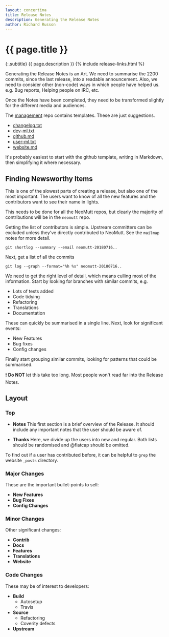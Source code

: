 ```yaml
---
layout: concertina
title: Release Notes
description: Generating the Release Notes
author: Richard Russon
---
```


# {{ page.title }}

{:.subtitle}
{{ page.description }}
{% include release-links.html %}

Generating the Release Notes is an Art.
We need to summarise the 2200 commits, since the last release, into a readable announcement.
Also, we need to consider other (non-code) ways in which people have helped us.
e.g. Bug reports, Helping people on IRC, etc.

Once the Notes have been completed, they need to be transformed slightly for the different media and audiences.

The [management](https://github.com/neomutt/management) repo contains templates.
These are just suggestions.

- [changelog.txt](https://github.com/neomutt/management/blob/master/release-templates/changelog.txt)
- [dev-ml.txt](https://github.com/neomutt/management/blob/master/release-templates/dev-ml.txt)
- [github.md](https://github.com/neomutt/management/blob/master/release-templates/github.md)
- [user-ml.txt](https://github.com/neomutt/management/blob/master/release-templates/user-ml.txt)
- [website.md](https://github.com/neomutt/management/blob/master/release-templates/website.md)

It's probably easiest to start with the github template, writing in Markdown, then simplifying it where necessary.

## Finding Newsworthy Items

This is one of the slowest parts of creating a release, but also one of the most
important.  The users want to know of all the new features and the contributors
want to see their name in lights.

This needs to be done for all the NeoMutt repos, but clearly the majority of contributions will be in the `neomutt` repo.

Getting the list of contributors is simple.
Upstream committers can be excluded unless they've directly contributed to NeoMutt.
See the `mailmap` notes for more detail.

```
git shortlog --summary --email neomutt-20180716..
```

Next, get a list of all the commits

```
git log --graph --format="%h %s" neomutt-20180716..
```

We need to get the right level of detail, which means culling most of the information.
Start by looking for branches with similar commits, e.g.

- Lots of tests added
- Code tidying
- Refactoring
- Translations
- Documentation

These can quickly be summarised in a single line.
Next, look for significant events:

- New Features
- Bug fixes
- Config changes

Finally start grouping similar commits, looking for patterns that could be summarised.

:exclamation: **Do NOT** let this take too long.
Most people won't read far into the Release Notes.

## Layout

### Top

- **Notes**
  This first section is a brief overview of the Release.
  It should include any important notes that the user should be aware of.

- **Thanks**
  Here, we divide up the users into new and regular.
  Both lists should be randomised and @flatcap should be omitted.

To find out if a user has contributed before, it can be helpful to `grep` the website `_posts` directory.

### Major Changes

These are the important bullet-points to sell:

- **New Features**
- **Bug Fixes**
- **Config Changes**

### Minor Changes

Other significant changes:

- **Contrib**
- **Docs**
- **Features**
- **Translations**
- **Website**

### Code Changes

These may be of interest to developers:

- **Build**
  - Autosetup
  - Travis
- **Source**
  - Refactoring
  - Coverity defects
- **Upstream**

